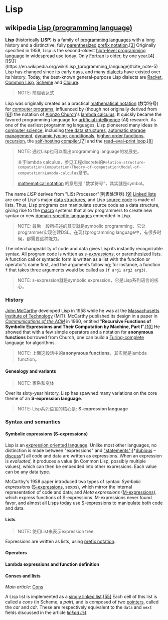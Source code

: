 # Lisp



## wikipedia [Lisp (programming language)](https://en.wikipedia.org/wiki/Lisp_(programming_language))

**Lisp** (historically **LISP**) is a family of [programming languages](https://en.wikipedia.org/wiki/Programming_language) with a long history and a distinctive, fully [parenthesized](https://en.wikipedia.org/wiki/Parenthesized) [prefix notation](https://en.wikipedia.org/wiki/Polish_notation#Computer_programming).[[3\]](https://en.wikipedia.org/wiki/Lisp_(programming_language)#cite_note-3) Originally specified in 1958, Lisp is the second-oldest [high-level programming language](https://en.wikipedia.org/wiki/High-level_programming_language) in widespread use today. Only [Fortran](https://en.wikipedia.org/wiki/Fortran) is older, by one year.[[4\]](https://en.wikipedia.org/wiki/Lisp_(programming_language)#cite_note-4)[[5\]](https://en.wikipedia.org/wiki/Lisp_(programming_language)#cite_note-5) Lisp has changed since its early days, and many [dialects](https://en.wikipedia.org/wiki/Programming_language_dialect) have existed over its history. Today, the best-known general-purpose Lisp dialects are [Racket](https://en.wikipedia.org/wiki/Racket_(programming_language)), [Common Lisp](https://en.wikipedia.org/wiki/Common_Lisp), [Scheme](https://en.wikipedia.org/wiki/Scheme_(programming_language)) and [Clojure](https://en.wikipedia.org/wiki/Clojure).

> NOTE: 前缀表达式

Lisp was originally created as a practical [mathematical notation](https://en.wikipedia.org/wiki/Mathematical_notation) (数学符号) for [computer programs](https://en.wikipedia.org/wiki/Computer_program), influenced by (though not originally derived from [[6\]](https://en.wikipedia.org/wiki/Lisp_(programming_language)#cite_note-Steele,_Guy_Lewis,_Jr.;_Sussman,_Gerald_Jay-6)) the notation of [Alonzo Church](https://en.wikipedia.org/wiki/Alonzo_Church)'s [lambda calculus](https://en.wikipedia.org/wiki/Lambda_calculus). It quickly became the favored programming language for [artificial intelligence](https://en.wikipedia.org/wiki/Artificial_intelligence) (AI) research. As one of the earliest programming languages, Lisp pioneered many ideas in [computer science](https://en.wikipedia.org/wiki/Computer_science), including [tree data structures](https://en.wikipedia.org/wiki/Tree_(data_structure)), [automatic storage management](https://en.wikipedia.org/wiki/Garbage_collection_(computer_science)), [dynamic typing](https://en.wikipedia.org/wiki/Dynamic_typing), [conditionals](https://en.wikipedia.org/wiki/Conditional_(computer_programming)), [higher-order functions](https://en.wikipedia.org/wiki/Higher-order_function), [recursion](https://en.wikipedia.org/wiki/Recursion_(computer_science)), the [self-hosting](https://en.wikipedia.org/wiki/Self-hosting_(compilers)) [compiler](https://en.wikipedia.org/wiki/Compiler),[[7\]](https://en.wikipedia.org/wiki/Lisp_(programming_language)#cite_note-Graham-7) and the [read–eval–print loop](https://en.wikipedia.org/wiki/Read–eval–print_loop).[[8\]](https://en.wikipedia.org/wiki/Lisp_(programming_language)#cite_note-8)

> NOTE: 通过Lisp也可以看出programming language的发展史。
>
> 关于lambda calculus，参见工程discrete的`Relation-structure-computation\Computation\Theory-of-computation\Model-of-computation\Lambda-calculus`章节。
>
> [mathematical notation](https://en.wikipedia.org/wiki/Mathematical_notation) 的意思是 "数学符号"，其实就是symbol。

The name *LISP* derives from "LISt Processor"(列表处理器).[[9\]](https://en.wikipedia.org/wiki/Lisp_(programming_language)#cite_note-ArtOfLisp-9) [Linked lists](https://en.wikipedia.org/wiki/Linked_list) are one of Lisp's major [data structures](https://en.wikipedia.org/wiki/Data_structure), and Lisp [source code](https://en.wikipedia.org/wiki/Source_code) is made of lists. Thus, Lisp programs can manipulate source code as a data structure, giving rise to the [macro](https://en.wikipedia.org/wiki/Macro_(computer_science)) systems that allow programmers to create new syntax or new [domain-specific languages](https://en.wikipedia.org/wiki/Domain-specific_language) embedded in Lisp.

> NOTE: 最后一段所描述的其实就是symbolic programming，它让programmer实现创建DSL。在现代programming language中，有很多时候，都需要这种能力。



The interchangeability of code and data gives Lisp its instantly recognizable syntax. All program code is written as *[s-expressions](https://en.wikipedia.org/wiki/S-expression)*, or parenthesized lists. A function call or syntactic form is written as a list with the function or operator's name first, and the arguments following; for instance, a function `f` that takes three arguments would be called as `(f arg1 arg2 arg3)`.

> NOTE: s-expression就是symbolic expression，它是Lisp系列语言的核心。

### History

[John McCarthy](https://en.wikipedia.org/wiki/John_McCarthy_(computer_scientist)) developed Lisp in 1958 while he was at the [Massachusetts Institute of Technology](https://en.wikipedia.org/wiki/Massachusetts_Institute_of_Technology) (MIT). McCarthy published its design in a paper in *[Communications of the ACM](https://en.wikipedia.org/wiki/Communications_of_the_ACM)* in 1960, entitled "**Recursive Functions of Symbolic Expressions and Their Computation by Machine, Part I**".[[10\]](https://en.wikipedia.org/wiki/Lisp_(programming_language)#cite_note-MCCARTHY-10) He showed that with a few simple operators and a notation for **anonymous functions** borrowed from Church, one can build a [Turing-complete](https://en.wikipedia.org/wiki/Turing_completeness) language for algorithms.

> NOTE: 上面这段话中的**anonymous functions**，其实就是lambda function。

#### Genealogy and variants

> NOTE: 家系和变体

Over its sixty-year history, Lisp has spawned many variations on the core theme of an **S-expression language**. 

> NOTE: Lisp系列语言的核心是: **S-expression language**

### Syntax and semantics

#### Symbolic expressions (S-expressions)

Lisp is an [expression oriented language](https://en.wikipedia.org/wiki/Expression_oriented_language). Unlike most other languages, no distinction is made between "expressions" and ["statements"](https://en.wikipedia.org/wiki/Statement_(programming));[*[dubious](https://en.wikipedia.org/wiki/Wikipedia:Accuracy_dispute#Disputed_statement) – [discuss](https://en.wikipedia.org/wiki/Talk:Lisp_(programming_language)#Dubious)*] all code and data are written as expressions. When an expression is *evaluated*, it produces a value (in Common Lisp, possibly multiple values), which can then be embedded into other expressions. Each value can be any data type.

McCarthy's 1958 paper introduced two types of syntax: *Symbolic expressions* ([S-expressions](https://en.wikipedia.org/wiki/S-expression), sexps), which mirror the internal representation of code and data; and *Meta expressions* ([M-expressions](https://en.wikipedia.org/wiki/M-expression)), which express functions of S-expressions. M-expressions never found favor, and almost all Lisps today use S-expressions to manipulate both code and data.

#### Lists

> NOTE: 使用List来表示expression tree

Expressions are written as lists, using [prefix notation](https://en.wikipedia.org/wiki/Polish_notation). 

#### Operators



#### Lambda expressions and function definition



#### Conses and lists

*Main article:* [Cons](https://en.wikipedia.org/wiki/Cons)

A Lisp list is implemented as a [singly linked list](https://en.wikipedia.org/wiki/Singly_linked_list).[[55\]](https://en.wikipedia.org/wiki/Lisp_(programming_language)#cite_note-SebestaLanguages-55) Each cell of this list is called a *cons* (in Scheme, a *pair*), and is composed of two [pointers](https://en.wikipedia.org/wiki/Pointer_(computer_programming)), called the *car* and *cdr*. These are respectively equivalent to the `data` and `next` fields discussed in the article *[linked list](https://en.wikipedia.org/wiki/Linked_list)*.